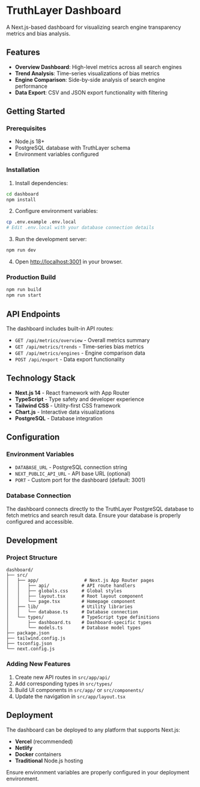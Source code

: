 # TruthLayer Dashboard

A Next.js-based dashboard for visualizing search engine transparency metrics and bias analysis.

## Features

- **Overview Dashboard**: High-level metrics across all search engines
- **Trend Analysis**: Time-series visualizations of bias metrics
- **Engine Comparison**: Side-by-side analysis of search engine performance
- **Data Export**: CSV and JSON export functionality with filtering

## Getting Started

### Prerequisites

- Node.js 18+ 
- PostgreSQL database with TruthLayer schema
- Environment variables configured

### Installation

1. Install dependencies:
```bash
cd dashboard
npm install
```

2. Configure environment variables:
```bash
cp .env.example .env.local
# Edit .env.local with your database connection details
```

3. Run the development server:
```bash
npm run dev
```

4. Open [http://localhost:3001](http://localhost:3001) in your browser.

### Production Build

```bash
npm run build
npm run start
```

## API Endpoints

The dashboard includes built-in API routes:

- `GET /api/metrics/overview` - Overall metrics summary
- `GET /api/metrics/trends` - Time-series bias metrics
- `GET /api/metrics/engines` - Engine comparison data
- `POST /api/export` - Data export functionality

## Technology Stack

- **Next.js 14** - React framework with App Router
- **TypeScript** - Type safety and developer experience
- **Tailwind CSS** - Utility-first CSS framework
- **Chart.js** - Interactive data visualizations
- **PostgreSQL** - Database integration

## Configuration

### Environment Variables

- `DATABASE_URL` - PostgreSQL connection string
- `NEXT_PUBLIC_API_URL` - API base URL (optional)
- `PORT` - Custom port for the dashboard (default: 3001)

### Database Connection

The dashboard connects directly to the TruthLayer PostgreSQL database to fetch metrics and search result data. Ensure your database is properly configured and accessible.

## Development

### Project Structure

```
dashboard/
├── src/
│   ├── app/                 # Next.js App Router pages
│   │   ├── api/            # API route handlers
│   │   ├── globals.css     # Global styles
│   │   ├── layout.tsx      # Root layout component
│   │   └── page.tsx        # Homepage component
│   ├── lib/                # Utility libraries
│   │   └── database.ts     # Database connection
│   └── types/              # TypeScript type definitions
│       ├── dashboard.ts    # Dashboard-specific types
│       └── models.ts       # Database model types
├── package.json
├── tailwind.config.js
├── tsconfig.json
└── next.config.js
```

### Adding New Features

1. Create new API routes in `src/app/api/`
2. Add corresponding types in `src/types/`
3. Build UI components in `src/app/` or `src/components/`
4. Update the navigation in `src/app/layout.tsx`

## Deployment

The dashboard can be deployed to any platform that supports Next.js:

- **Vercel** (recommended)
- **Netlify**
- **Docker** containers
- **Traditional** Node.js hosting

Ensure environment variables are properly configured in your deployment environment.